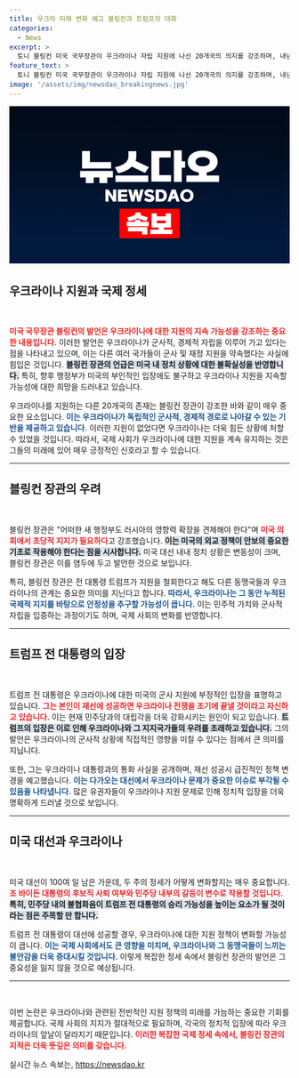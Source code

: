 ```yaml
---
title: 우크라 미래 변화 예고 블링컨과 트럼프의 대화
categories:
  - News
excerpt: >
  토니 블링컨 미국 국무장관이 우크라이나 자립 지원에 나선 20개국의 의지를 강조하며, 내년 대선에서의 미국 지원 변화 가능성을 경고했습니다. 트럼프 전 대통령의 재선 시 우크라이나 정책 변화에 대한 우려가 커지고 있습니다.
feature_text: >
  토니 블링컨 미국 국무장관이 우크라이나 자립 지원에 나선 20개국의 의지를 강조하며, 내년 대선에서의 미국 지원 변화 가능성을 경고했습니다. 트럼프 전 대통령의 재선 시 우크라이나 정책 변화에 대한 우려가 커지고 있습니다.
image: '/assets/img/newsdao_breakingnews.jpg'
---
```


<p><img src="/assets/img/newsdao_breakingnews.jpg" alt="ontimetimes 속보" /></p>

<h2 data-ke-size="size26">우크라이나 지원과 국제 정세</h2>

<p data-ke-size="size16">&nbsp;</p>

<p><b><span style="color: #ee2323;">미국 국무장관 블링컨의 발언은 우크라이나에 대한 지원의 지속 가능성을 강조하는 중요한 내용입니다.</span></b> 이러한 발언은 우크라이나가 군사적, 경제적 자립을 이루어 가고 있다는 점을 나타내고 있으며, 이는 다른 여러 국가들이 군사 및 재정 지원을 약속했다는 사실에 힘입은 것입니다. <b><span style="background-color: #21538527;">블링컨 장관의 언급은 미국 내 정치 상황에 대한 불확실성을 반영합니다.</span></b> 특히, 향후 행정부가 미국의 부인적인 입장에도 불구하고 우크라이나 지원을 지속할 가능성에 대한 희망을 드러내고 있습니다. </p>

<p>우크라이나를 지원하는 다른 20개국의 존재는 블링컨 장관이 강조한 바와 같이 매우 중요한 요소입니다. <b><span style="color: #1a5490;">이는 우크라이나가 독립적인 군사적, 경제적 경로로 나아갈 수 있는 기반을 제공하고 있습니다.</span></b> 이러한 지원이 없었다면 우크라이나는 더욱 힘든 상황에 처할 수 있었을 것입니다. 따라서, 국제 사회가 우크라이나에 대한 지원을 계속 유지하는 것은 그들의 미래에 있어 매우 긍정적인 신호라고 할 수 있습니다.</p>

<hr>

<h2 data-ke-size="size26">블링컨 장관의 우려</h2>

<p data-ke-size="size16">&nbsp;</p>

<p>블링컨 장관은 "어떠한 새 행정부도 러시아의 영향력 확장을 견제해야 한다"며 <b><span style="color: #ee2323;">미국 의회에서 초당적 지지가 필요하다</span></b>고 강조했습니다. <b><span style="background-color: #21538527;">이는 미국의 외교 정책이 안보의 중요한 기초로 작용해야 한다는 점을 시사합니다.</span></b> 미국 대선 내내 정치 상황은 변동성이 크며, 블링컨 장관은 이를 염두에 두고 발언한 것으로 보입니다. </p>

<p>특히, 블링컨 장관은 전 대통령 트럼프가 지원을 철회한다고 해도 다른 동맹국들과 우크라이나의 관계는 중요한 의미를 지닌다고 합니다. <b><span style="color: #1a5490;">따라서, 우크라이나는 그 동안 누적된 국제적 지지를 바탕으로 안정성을 추구할 가능성이 큽니다.</span></b> 이는 민주적 가치와 군사적 자립을 입증하는 과정이기도 하며, 국제 사회의 변화를 반영합니다.</p>

<hr>

<h2 data-ke-size="size26">트럼프 전 대통령의 입장</h2>

<p data-ke-size="size16">&nbsp;</p>

<p>트럼프 전 대통령은 우크라이나에 대한 미국의 군사 지원에 부정적인 입장을 표명하고 있습니다. <b><span style="color: #ee2323;">그는 본인이 재선에 성공하면 우크라이나 전쟁을 조기에 끝낼 것이라고 자신하고 있습니다.</span></b> 이는 현재 민주당과의 대립각을 더욱 강화시키는 원인이 되고 있습니다. <b><span style="background-color: #21538527;">트럼프의 입장은 이로 인해 우크라이나와 그 지지국가들의 우려를 초래하고 있습니다.</span></b> 그의 발언은 우크라이나의 군사적 상황에 직접적인 영향을 미칠 수 있다는 점에서 큰 의미를 지닙니다.</p>

<p>또한, 그는 우크라이나 대통령과의 통화 사실을 공개하며, 재선 성공시 급진적인 정책 변경을 예고했습니다. <b><span style="color: #1a5490;">이는 다가오는 대선에서 우크라이나 문제가 중요한 이슈로 부각될 수 있음을 나타냅니다.</span></b> 많은 유권자들이 우크라이나 지원 문제로 인해 정치적 입장을 더욱 명확하게 드러낼 것으로 보입니다.</p>

<hr>

<h2 data-ke-size="size26">미국 대선과 우크라이나</h2>

<p data-ke-size="size16">&nbsp;</p>

<p>미국 대선이 100여 일 남은 가운데, 두 주의 정세가 어떻게 변화할지는 매우 중요합니다. <b><span style="color: #ee2323;">조 바이든 대통령의 후보직 사퇴 여부와 민주당 내부의 갈등이 변수로 작용할 것입니다.</span></b> <b><span style="background-color: #21538527;">특히, 민주당 내의 불협화음이 트럼프 전 대통령의 승리 가능성을 높이는 요소가 될 것이라는 점은 주목할 만 합니다.</span></b></p>

<p>트럼프 전 대통령이 대선에 성공할 경우, 우크라이나에 대한 지원 정책이 변화할 가능성이 큽니다. <b><span style="color: #1a5490;">이는 국제 사회에서도 큰 영향을 미치며, 우크라이나와 그 동맹국들이 느끼는 불안감을 더욱 증대시킬 것입니다.</span></b> 이렇게 복잡한 정세 속에서 블링컨 장관의 발언은 그 중요성을 잃지 않을 것으로 예상됩니다.  </p>

<hr>

<p data-ke-size="size16">&nbsp;</p>

<p>이번 논란은 우크라이나와 관련된 전반적인 지원 정책의 미래를 가늠하는 중요한 기회를 제공합니다. 국제 사회의 지지가 절대적으로 필요하며, 각국의 정치적 입장에 따라 우크라이나의 앞날이 달라지기 때문입니다. <b><span style="color: #ee2323;">이러한 복잡한 국제 정세 속에서, 블링컨 장관의 지적은 더욱 뜻깊은 의미를 갖습니다.</span></b></p>
실시간 뉴스 속보는, <a href="https://newsdao.kr" rel="dofollow">https://newsdao.kr</a>


